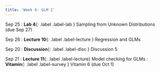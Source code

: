 ```yaml
---
title: 'Week 6: GLM I'
---
```


Sep 25
: **Lab 4**{: .label .label-lab } Sampling from Unknown Distributions (due Sep 27)

Sep 26
: **Lecture 10**{: .label .label-lecture } Regression and GLMs

Sep 20
: **Discussion**{: .label .label-disc } Discussion 5

Sep 21
: **Lecture 11**{: .label .label-lecture} Model checking for GLMs
: **Vitamin**{: .label .label-survey } Vitamin 6 (due Oct 1)
